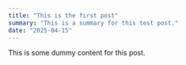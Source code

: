 ```yaml
---
title: "This is the first post"
summary: "This is a summary for this test post."
date: "2025-04-15"
---
```


This is some dummy content for this post.